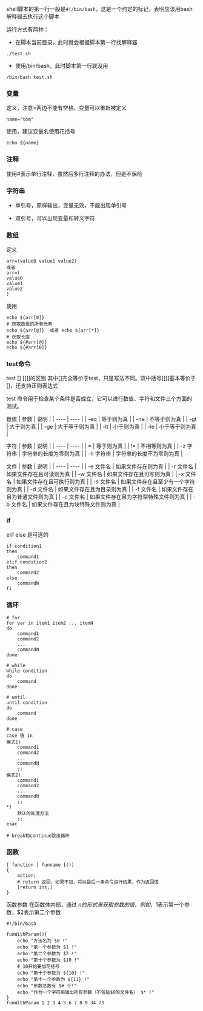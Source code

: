 shell脚本的第一行一般是`#!/bin/bash`，这是一个约定的标记，表明应该用bash解释器去执行这个脚本

运行方式有两种：

- 在脚本当前目录，此时就会根据脚本第一行找解释器
```
./test.sh
```

- 使用/bin/bash，此时脚本第一行就没用
```
/bin/bash test.sh
```

### 变量
定义，注意=两边不能有空格，变量可以重新被定义
```
name="tom"
```

使用，建议变量名使用花括号
```
echo ${name}
```

### 注释
使用#表示单行注释，虽然后多行注释的办法，但是不保险

### 字符串

- 单引号，原样输出，变量无效，不能出现单引号

- 双引号，可以出现变量和转义字符

### 数组

定义
```
arr=(value0 value1 value2)
或者
arr=(
value0
value1
value2
)
```

使用
```
echo ${arr[0]}
# 获取数组的所有元素
echo ${arr[@]}  或者 echo ${arr[*]}
# 获取长度
echo ${#arr[@]}
echo ${#arr[0]}
```

### test命令
test [] [[]]的区别
其中[]完全等价于test，只是写法不同。双中括号[[]]基本等价于[]，还支持正则表达式

test 命令用于检查某个条件是否成立，它可以进行数值、字符和文件三个方面的测试。

数值
|  参数   | 说明  |
|  ----  | ----  |
| -eq  | 等于则为真 |
| -ne  | 不等于则为真 |
| -gt  | 大于则为真 |
| -ge  | 大于等于则为真 |
| -lt  | 小于则为真 |
| -le  | 小于等于则为真 |

字符
|  参数   | 说明  |
|  ----  | ----  |
| =  | 等于则为真 |
| !=  | 不相等则为真 |
| -z 字符串  | 字符串的长度为零则为真 |
| -n 字符串  | 字符串的长度不为零则为真 |

文件
|  参数   | 说明  |
|  ----  | ----  |
| -e 文件名  | 如果文件存在则为真 |
| -r 文件名  | 如果文件存在且可读则为真 |
| -w 文件名  | 如果文件存在且可写则为真 |
| -x 文件名  | 如果文件存在且可执行则为真 |
| -s 文件名  | 如果文件存在且至少有一个字符则为真 |
| -d 文件名  | 如果文件存在且为目录则为真 |
| -f 文件名  | 如果文件存在且为普通文件则为真 |
| -c 文件名  | 如果文件存在且为字符型特殊文件则为真 |
| -b 文件名  | 如果文件存在且为块特殊文件则为真 |

### if 
elif else 是可选的
```
if condition1
then
    command1
elif condition2 
then 
    command2
else
    commandN
fi
```

### 循环
```
# for
for var in item1 item2 ... itemN
do
    command1
    command2
    ...
    commandN
done

# while
while condition
do
    command
done

# until
until condition
do
    command
done

# case
case 值 in
模式1)
    command1
    command2
    ...
    commandN
    ;;
模式2)
    command1
    command2
    ...
    commandN
    ;;
*)
    默认的处理方法
    ;;
esac

# break和continue跳出循环
```

### 函数

```
[ function ] funname [()]
{
    action;
    # return 返回，如果不加，将以最后一条命令运行结果，作为返回值
    [return int;]
}
```

函数参数
在函数体内部，通过 $n 的形式来获取参数的值，例如，$1表示第一个参数，$2表示第二个参数
```
#!/bin/bash

funWithParam(){
    echo "方法名为 $0 !"
    echo "第一个参数为 $1 !"
    echo "第二个参数为 $2 !"
    echo "第十个参数为 $10 !"
    # 10开始要加花括号
    echo "第十个参数为 ${10} !"
    echo "第十一个参数为 ${11} !"
    echo "参数总数有 $# 个!"
    echo "作为一个字符串输出所有参数（不包括$0的文件名） $* !"
}
funWithParam 1 2 3 4 5 6 7 8 9 34 73
```


